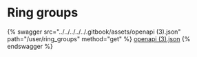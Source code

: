 # Ring groups

{% swagger src="../../../../../.gitbook/assets/openapi (3).json" path="/user/ring_groups" method="get" %}
[openapi (3).json](<../../../../../.gitbook/assets/openapi (3).json>)
{% endswagger %}
